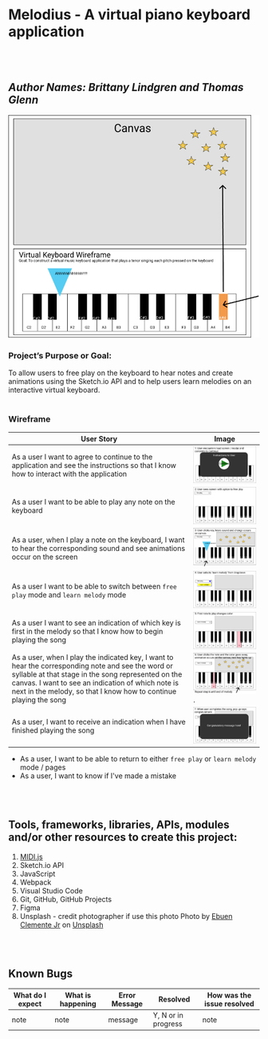# Melodius - A virtual piano keyboard application
<br/>
<br/>

## _Author Names: Brittany Lindgren and Thomas Glenn_

![Overview of Melodius App](img/KeyboardAppOverview.png)

### Project’s Purpose or Goal: 
To allow users to free play on the keyboard to hear notes and create animations using the Sketch.io API and to help users learn melodies on an interactive virtual keyboard.
<br/>
<br/>

### Wireframe
| User Story | Image |
|----------- | ----- |
|  As a user I want to agree to continue to the application and see the instructions so that I know how to interact with the application  |  ![Consent to continue modal](img/userStoryContinue.png)  |
|  As a user I want to be able to play any note on the keyboard   |    ![Image Alt](img/userStoryFreePlay1.png)     |
|  As a user, when I play a note on the keyboard, I want to hear the corresponding sound and see animations occur on the screen   |    ![Image Alt](img/userStoryFreePlay2.png)     |
|  As a user I want to be able to switch between `free play` mode and `learn melody` mode  |    ![Image Alt](img/userStoryLearnMel1.png)  |
|  As a user I want to see an indication of which key is first in the melody so that I know how to begin playing the song  |    ![Image Alt](img/userStoryLearnMel2.png)     |
|  As a user, when I play the indicated key, I want to hear the corresponding note and see the word or syllable at that stage in the song represented on the canvas. I want to see an indication of which note is next in the melody, so that I know how to continue playing the song  |    ![Image Alt](img/userStoryLearnMel3.png).      |
|  As a user, I want to receive an indication when I have finished playing the song  |    ![Image Alt](img/userStoryLearnMel4.png)    |

- As a user, I want to be able to return to either `free play` or `learn melody` mode / pages
- As a user, I want to know if I've made a mistake      
<br/>
<br/>

## Tools, frameworks, libraries, APIs, modules and/or other resources to create this project:

1. [MIDI.js](https://github.com/mudcube/MIDI.js/)
2. Sketch.io API
3. JavaScript
4. Webpack
5. Visual Studio Code
6. Git, GitHub, GitHub Projects
7. Figma
8. Unsplash - credit photographer if use this photo
<span>Photo by <a href="https://unsplash.com/@ebuenclemente205?utm_source=unsplash&amp;utm_medium=referral&amp;utm_content=creditCopyText">Ebuen Clemente Jr</a> on <a href="https://unsplash.com/s/photos/piano?utm_source=unsplash&amp;utm_medium=referral&amp;utm_content=creditCopyText">Unsplash</a></span>
<br/>
<br/>

## Known Bugs
| What do I expect |  What is happening  | Error Message |  Resolved | How was the issue resolved  |
| ------- | ----- | ------ | ------- | ------- |
|  note  |  note  |  message  |  Y, N or in progress  |  note  |



